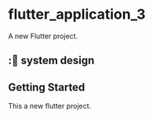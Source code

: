 # flutter_application_3

A new Flutter project.

## :🎨 system design

## Getting Started

This a new flutter project.
